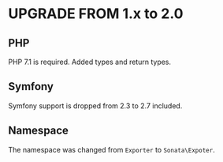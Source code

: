 UPGRADE FROM 1.x to 2.0
=======================

## PHP

PHP 7.1 is required.
Added types and return types.

## Symfony

Symfony support is dropped from 2.3 to 2.7 included.

## Namespace

The namespace was changed from `Exporter` to `Sonata\Expoter`.
